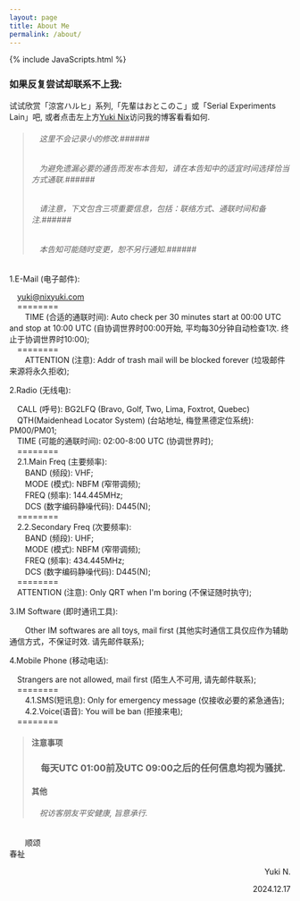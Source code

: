 ```yaml
---
layout: page
title: About Me
permalink: /about/
---
```


{% include JavaScripts.html %}

<h3>如果反复尝试却联系不上我:</h3>  

试试欣赏「涼宮ハルヒ」系列,「先輩はおとこのこ」或「Serial Experiments Lain」吧, 或者点击左上方[Yuki Nix](/ "主页")访问我的博客看看如何.  

> ###### &emsp;这里不会记录小的修改.######  
> ###### &emsp;为避免遗漏必要的通告而发布本告知，请在本告知中的适宜时间选择恰当方式通联.######  
> ###### &emsp;请注意，下文包含三项重要信息，包括：联络方式、通联时间和备注.######  
> ###### &emsp;本告知可能随时变更，恕不另行通知.######  

1.E-Mail (电子邮件):  

&emsp;[yuki@nixyuki.com](mailto:\\yuki@nixyuki.com "Send E-Mail to me.")  
&emsp;========  
&emsp;&emsp;TIME (合适的通联时间): Auto check per 30 minutes start at 00:00 UTC and stop at 10:00 UTC (自协调世界时00:00开始, 平均每30分钟自动检查1次. 终止于协调世界时10:00);  
&emsp;========  
&emsp;&emsp;ATTENTION (注意): Addr of trash mail will be blocked forever (垃圾邮件来源将永久拒收);  

2.Radio (无线电):  

&emsp;CALL (呼号): BG2LFQ (Bravo, Golf, Two, Lima, Foxtrot, Quebec)  
&emsp;QTH(Maidenhead Locator System) (台站地址, 梅登黑德定位系统): PM00/PM01;  
&emsp;TIME (可能的通联时间): 02:00-8:00 UTC (协调世界时);  
&emsp;========  
&emsp;2.1.Main Freq (主要频率):  
&emsp;&emsp;BAND (频段): VHF;  
&emsp;&emsp;MODE (模式): NBFM (窄带调频);  
&emsp;&emsp;FREQ (频率): 144.445MHz;  
&emsp;&emsp;DCS (数字编码静噪代码): D445(N);  
&emsp;========  
&emsp;2.2.Secondary Freq (次要频率):  
&emsp;&emsp;BAND (频段): UHF;  
&emsp;&emsp;MODE (模式): NBFM (窄带调频);  
&emsp;&emsp;FREQ (频率): 434.445MHz;  
&emsp;&emsp;DCS (数字编码静噪代码): D445(N);  
&emsp;========  
&emsp;ATTENTION (注意): Only QRT when I'm boring (不保证随时执守);  

3.IM Software (即时通讯工具):  

&emsp;&emsp;Other IM softwares are all toys, mail first (其他实时通信工具仅应作为辅助通信方式，不保证时效. 请先邮件联系);  

4.Mobile Phone (移动电话):  

&emsp;Strangers are not allowed, mail first (陌生人不可用, 请先邮件联系);  
&emsp;========  
&emsp;&emsp;4.1.SMS(短讯息): Only for emergency message (仅接收必要的紧急通告);  
&emsp;&emsp;4.2.Voice(语音): You will be ban (拒接来电);  
&emsp;========  

> #### 注意事项 ####  
> ### &emsp;每天UTC 01:00前及UTC 09:00之后的任何信息均视为骚扰. ###  
> #### 其他 ####  
> ###### &emsp;祝访客朋友平安健康, 旨意承行. ######  

&emsp;&emsp;顺颂  
春祉  

<p align="right">Yuki N.</p>
<p align="right">2024.12.17</p>